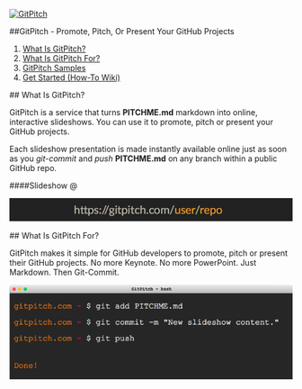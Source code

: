 
[![GitPitch](https://gitpitch.com/assets/badge.svg)](https://gitpitch.com/gitpitch/hello-world)

##GitPitch - Promote, Pitch, Or Present Your GitHub Projects


1. [What Is GitPitch?](#what)
1. [What Is GitPitch For?](#purpose)
1. [GitPitch Samples](https://gitpitch.com/#gitpitch-pitchme-samples)
1. [Get Started (How-To Wiki)](https://github.com/gitpitch/gitpitch/wiki)

<a name="what" />
## What Is GitPitch?

GitPitch is a service that turns **PITCHME.md** markdown into online, interactive slideshows. You can use it to promote, pitch or present your GitHub projects.

Each slideshow presentation is made instantly available online just as soon as you *git-commit* and *push* **PITCHME.md** on any branch within a public GitHub repo.

####Slideshow @

![TERM](images/gp-url.jpg)

<a name="purpose" />
## What Is GitPitch For?

GitPitch makes it simple for GitHub developers to promote, pitch or present their GitHub projects. No more Keynote. No more PowerPoint. Just Markdown. Then Git-Commit.

![TERM](images/gp-terminal.png)
